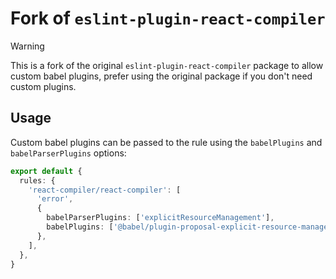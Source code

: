 # Fork of `eslint-plugin-react-compiler`

> [!WARNING]
> This is a fork of the original `eslint-plugin-react-compiler` package to allow custom babel plugins, prefer using the original package if you don't need custom plugins.

## Usage

Custom babel plugins can be passed to the rule using the `babelPlugins` and `babelParserPlugins` options:

```ts
export default {
  rules: {
    'react-compiler/react-compiler': [
      'error',
      {
        babelParserPlugins: ['explicitResourceManagement'],
        babelPlugins: ['@babel/plugin-proposal-explicit-resource-management'],
      },
    ],
  },
}
```
